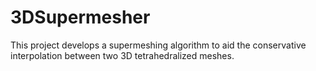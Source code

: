 # 3DSupermesher
This project develops a supermeshing algorithm to aid the conservative interpolation between two 3D tetrahedralized meshes.
